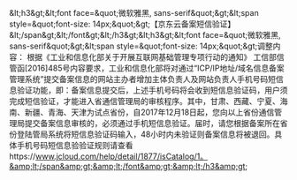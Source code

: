 &amp;lt;h3&amp;gt;&amp;lt;font face=&amp;quot;微软雅黑, sans-serif&amp;quot;&amp;gt;&amp;lt;span style=&amp;quot;font-size: 14px;&amp;quot;&amp;gt;【京东云备案短信验证】&amp;lt;/span&amp;gt;&amp;lt;/font&amp;gt;&amp;lt;/h3&amp;gt;&amp;lt;h3&amp;gt;&amp;lt;font face=&amp;quot;微软雅黑, sans-serif&amp;quot;&amp;gt;&amp;lt;span style=&amp;quot;font-size: 14px;&amp;quot;&amp;gt;调整内容： 根据《工业和信息化部关于开展互联网基础管理专项行动的通知》 工信部信管函[2016]485号内容要求，工业和信息化部将对通过“ICP/IP地址/域名信息备案管理系统”提交备案信息的网站主办者增加主体负责人及网站负责人手机号码短信息验证功能，即：备案信息提交后，上述手机号码将会收到短信息验证码，用户须完成短信验证，才能进入省通信管理局的审核程序。其中，甘肃、西藏、宁夏、海南、新疆、青海、天津为试点省份，自2017年12月18日起，您向以上省份通信管理局提交备案信息审核的，必须通过手机短信息验证。届时，请您根据备案所在省份登陆管局系统将短信息验证码输入，48小时内未验证则备案信息将被退回。具体手机号码短信息验验证规则请查看https://www.jcloud.com/help/detail/1877/isCatalog/1。&amp;lt;/span&amp;gt;&amp;lt;/font&amp;gt;&amp;lt;/h3&amp;gt;